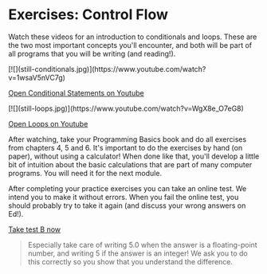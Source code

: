 # Exercises: Control Flow

Watch these videos for an introduction to conditionals and loops. These are the two most important concepts you'll encounter, and both will be part of all programs that you will be writing (and reading!). 

<div markdown="1" class="mx-n3 mx-sm-n4 mx-lg-n5">
[![](still-conditionals.jpg)](https://www.youtube.com/watch?v=1wsaV5nVC7g)
</div>

[Open Conditional Statements on Youtube](https://www.youtube.com/watch?v=1wsaV5nVC7g)

<div markdown="1" class="mx-n3 mx-sm-n4 mx-lg-n5">
[![](still-loops.jpg)](https://www.youtube.com/watch?v=WgX8e_O7eG8)
</div>

[Open Loops on Youtube](https://www.youtube.com/watch?v=WgX8e_O7eG8)

After watching, take your Programming Basics book and do all exercises from chapters 4, 5 and 6. It's important to do the exercises by hand (on paper), without using a calculator! When done like that, you'll develop a little bit of intuition about the basic calculations that are part of many computer programs. You will need it for the next module.

After completing your practice exercises you can take an online test. We intend you to make it without errors. When you fail the online test, you should probably try to take it again (and discuss your wrong answers on Ed!).

[Take test B now](https://practice.mprog.nl/entry/prog1)

> Especially take care of writing 5.0 when the answer is a floating-point number, and writing 5 if the answer is an integer! We ask you to do this correctly so you show that you understand the difference.
